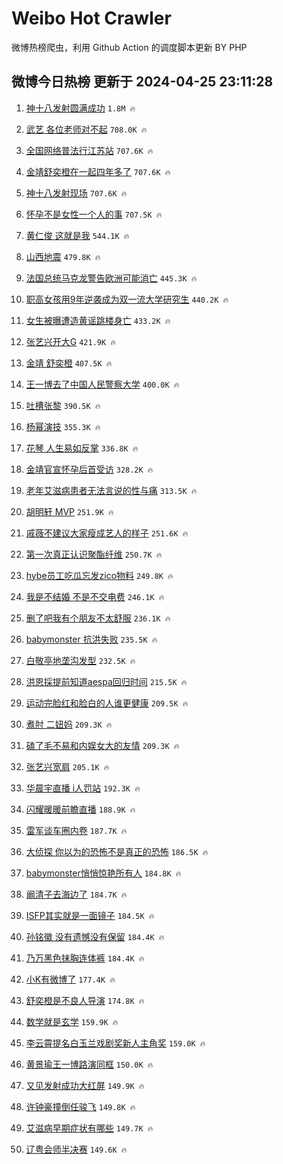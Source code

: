 # Weibo Hot Crawler 



微博热榜爬虫，利用 Github Action 的调度脚本更新 BY PHP 


## 微博今日热榜 更新于 2024-04-25 23:11:28 
1. [神十八发射圆满成功](https://s.weibo.com/weibo?q=%E7%A5%9E%E5%8D%81%E5%85%AB%E5%8F%91%E5%B0%84%E5%9C%86%E6%BB%A1%E6%88%90%E5%8A%9F&t=31&band_rank=1&Refer=top) `1.8M 🔥` 

1. [武艺 各位老师对不起](https://s.weibo.com/weibo?q=%E6%AD%A6%E8%89%BA%20%E5%90%84%E4%BD%8D%E8%80%81%E5%B8%88%E5%AF%B9%E4%B8%8D%E8%B5%B7&t=31&band_rank=2&Refer=top) `708.0K 🔥` 

1. [全国网络普法行江苏站](https://s.weibo.com/weibo?q=%23%E5%85%A8%E5%9B%BD%E7%BD%91%E7%BB%9C%E6%99%AE%E6%B3%95%E8%A1%8C%E6%B1%9F%E8%8B%8F%E7%AB%99%23&t=31&band_rank=3&Refer=top) `707.6K 🔥` 

1. [金靖舒奕橙在一起四年多了](https://s.weibo.com/weibo?q=%23%E9%87%91%E9%9D%96%E8%88%92%E5%A5%95%E6%A9%99%E5%9C%A8%E4%B8%80%E8%B5%B7%E5%9B%9B%E5%B9%B4%E5%A4%9A%E4%BA%86%23&t=31&band_rank=4&Refer=top) `707.6K 🔥` 

1. [神十八发射现场](https://s.weibo.com/weibo?q=%23%E7%A5%9E%E5%8D%81%E5%85%AB%E5%8F%91%E5%B0%84%E7%8E%B0%E5%9C%BA%23&t=31&band_rank=5&Refer=top) `707.6K 🔥` 

1. [怀孕不是女性一个人的事](https://s.weibo.com/weibo?q=%23%E6%80%80%E5%AD%95%E4%B8%8D%E6%98%AF%E5%A5%B3%E6%80%A7%E4%B8%80%E4%B8%AA%E4%BA%BA%E7%9A%84%E4%BA%8B%23&t=31&band_rank=6&Refer=top) `707.5K 🔥` 

1. [黄仁俊 这就是我](https://s.weibo.com/weibo?q=%E9%BB%84%E4%BB%81%E4%BF%8A%20%E8%BF%99%E5%B0%B1%E6%98%AF%E6%88%91&t=31&band_rank=7&Refer=top) `544.1K 🔥` 

1. [山西地震](https://s.weibo.com/weibo?q=%E5%B1%B1%E8%A5%BF%E5%9C%B0%E9%9C%87&t=31&band_rank=8&Refer=top) `479.8K 🔥` 

1. [法国总统马克龙警告欧洲可能消亡](https://s.weibo.com/weibo?q=%23%E6%B3%95%E5%9B%BD%E6%80%BB%E7%BB%9F%E9%A9%AC%E5%85%8B%E9%BE%99%E8%AD%A6%E5%91%8A%E6%AC%A7%E6%B4%B2%E5%8F%AF%E8%83%BD%E6%B6%88%E4%BA%A1%23&t=31&band_rank=9&Refer=top) `445.3K 🔥` 

1. [职高女孩用9年逆袭成为双一流大学研究生](https://s.weibo.com/weibo?q=%23%E8%81%8C%E9%AB%98%E5%A5%B3%E5%AD%A9%E7%94%A89%E5%B9%B4%E9%80%86%E8%A2%AD%E6%88%90%E4%B8%BA%E5%8F%8C%E4%B8%80%E6%B5%81%E5%A4%A7%E5%AD%A6%E7%A0%94%E7%A9%B6%E7%94%9F%23&t=31&band_rank=10&Refer=top) `440.2K 🔥` 

1. [女生被曝遭造黄谣跳楼身亡](https://s.weibo.com/weibo?q=%23%E5%A5%B3%E7%94%9F%E8%A2%AB%E6%9B%9D%E9%81%AD%E9%80%A0%E9%BB%84%E8%B0%A3%E8%B7%B3%E6%A5%BC%E8%BA%AB%E4%BA%A1%23&t=31&band_rank=11&Refer=top) `433.2K 🔥` 

1. [张艺兴开大G](https://s.weibo.com/weibo?q=%23%E5%BC%A0%E8%89%BA%E5%85%B4%E5%BC%80%E5%A4%A7G%23&t=31&band_rank=12&Refer=top) `421.9K 🔥` 

1. [金靖 舒奕橙](https://s.weibo.com/weibo?q=%E9%87%91%E9%9D%96%20%E8%88%92%E5%A5%95%E6%A9%99&t=31&band_rank=13&Refer=top) `407.5K 🔥` 

1. [王一博去了中国人民警察大学](https://s.weibo.com/weibo?q=%23%E7%8E%8B%E4%B8%80%E5%8D%9A%E5%8E%BB%E4%BA%86%E4%B8%AD%E5%9B%BD%E4%BA%BA%E6%B0%91%E8%AD%A6%E5%AF%9F%E5%A4%A7%E5%AD%A6%23&t=31&band_rank=14&Refer=top) `400.0K 🔥` 

1. [吐槽张黎](https://s.weibo.com/weibo?q=%E5%90%90%E6%A7%BD%E5%BC%A0%E9%BB%8E&t=31&band_rank=15&Refer=top) `390.5K 🔥` 

1. [杨幂演技](https://s.weibo.com/weibo?q=%E6%9D%A8%E5%B9%82%E6%BC%94%E6%8A%80&t=31&band_rank=16&Refer=top) `355.3K 🔥` 

1. [花琴 人生易如反掌](https://s.weibo.com/weibo?q=%E8%8A%B1%E7%90%B4%20%E4%BA%BA%E7%94%9F%E6%98%93%E5%A6%82%E5%8F%8D%E6%8E%8C&t=31&band_rank=17&Refer=top) `336.8K 🔥` 

1. [金靖官宣怀孕后首受访](https://s.weibo.com/weibo?q=%23%E9%87%91%E9%9D%96%E5%AE%98%E5%AE%A3%E6%80%80%E5%AD%95%E5%90%8E%E9%A6%96%E5%8F%97%E8%AE%BF%23&t=31&band_rank=18&Refer=top) `328.2K 🔥` 

1. [老年艾滋病患者无法言说的性与痛](https://s.weibo.com/weibo?q=%23%E8%80%81%E5%B9%B4%E8%89%BE%E6%BB%8B%E7%97%85%E6%82%A3%E8%80%85%E6%97%A0%E6%B3%95%E8%A8%80%E8%AF%B4%E7%9A%84%E6%80%A7%E4%B8%8E%E7%97%9B%23&t=31&band_rank=19&Refer=top) `313.5K 🔥` 

1. [胡明轩 MVP](https://s.weibo.com/weibo?q=%E8%83%A1%E6%98%8E%E8%BD%A9%20MVP&t=31&band_rank=20&Refer=top) `251.9K 🔥` 

1. [戚薇不建议大家瘦成艺人的样子](https://s.weibo.com/weibo?q=%23%E6%88%9A%E8%96%87%E4%B8%8D%E5%BB%BA%E8%AE%AE%E5%A4%A7%E5%AE%B6%E7%98%A6%E6%88%90%E8%89%BA%E4%BA%BA%E7%9A%84%E6%A0%B7%E5%AD%90%23&t=31&band_rank=21&Refer=top) `251.6K 🔥` 

1. [第一次真正认识聚酯纤维](https://s.weibo.com/weibo?q=%23%E7%AC%AC%E4%B8%80%E6%AC%A1%E7%9C%9F%E6%AD%A3%E8%AE%A4%E8%AF%86%E8%81%9A%E9%85%AF%E7%BA%A4%E7%BB%B4%23&t=31&band_rank=22&Refer=top) `250.7K 🔥` 

1. [hybe员工吃瓜忘发zico物料](https://s.weibo.com/weibo?q=hybe%E5%91%98%E5%B7%A5%E5%90%83%E7%93%9C%E5%BF%98%E5%8F%91zico%E7%89%A9%E6%96%99&t=31&band_rank=23&Refer=top) `249.8K 🔥` 

1. [我是不结婚 不是不交电费](https://s.weibo.com/weibo?q=%E6%88%91%E6%98%AF%E4%B8%8D%E7%BB%93%E5%A9%9A%20%E4%B8%8D%E6%98%AF%E4%B8%8D%E4%BA%A4%E7%94%B5%E8%B4%B9&t=31&band_rank=24&Refer=top) `246.1K 🔥` 

1. [删了吧我有个朋友不太舒服](https://s.weibo.com/weibo?q=%23%E5%88%A0%E4%BA%86%E5%90%A7%E6%88%91%E6%9C%89%E4%B8%AA%E6%9C%8B%E5%8F%8B%E4%B8%8D%E5%A4%AA%E8%88%92%E6%9C%8D%23&t=31&band_rank=25&Refer=top) `236.1K 🔥` 

1. [babymonster 抗洪失败](https://s.weibo.com/weibo?q=babymonster%20%E6%8A%97%E6%B4%AA%E5%A4%B1%E8%B4%A5&t=31&band_rank=26&Refer=top) `235.5K 🔥` 

1. [白敬亭地垄沟发型](https://s.weibo.com/weibo?q=%23%E7%99%BD%E6%95%AC%E4%BA%AD%E5%9C%B0%E5%9E%84%E6%B2%9F%E5%8F%91%E5%9E%8B%23&t=31&band_rank=27&Refer=top) `232.5K 🔥` 

1. [洪恩採提前知道aespa回归时间](https://s.weibo.com/weibo?q=%23%E6%B4%AA%E6%81%A9%E6%8E%A1%E6%8F%90%E5%89%8D%E7%9F%A5%E9%81%93aespa%E5%9B%9E%E5%BD%92%E6%97%B6%E9%97%B4%23&t=31&band_rank=28&Refer=top) `215.5K 🔥` 

1. [运动完脸红和脸白的人谁更健康](https://s.weibo.com/weibo?q=%23%E8%BF%90%E5%8A%A8%E5%AE%8C%E8%84%B8%E7%BA%A2%E5%92%8C%E8%84%B8%E7%99%BD%E7%9A%84%E4%BA%BA%E8%B0%81%E6%9B%B4%E5%81%A5%E5%BA%B7%23&t=31&band_rank=29&Refer=top) `209.5K 🔥` 

1. [煮肘 二妞妈](https://s.weibo.com/weibo?q=%E7%85%AE%E8%82%98%20%E4%BA%8C%E5%A6%9E%E5%A6%88&t=31&band_rank=30&Refer=top) `209.3K 🔥` 

1. [磕了毛不易和内娱女大的友情](https://s.weibo.com/weibo?q=%23%E7%A3%95%E4%BA%86%E6%AF%9B%E4%B8%8D%E6%98%93%E5%92%8C%E5%86%85%E5%A8%B1%E5%A5%B3%E5%A4%A7%E7%9A%84%E5%8F%8B%E6%83%85%23&t=31&band_rank=31&Refer=top) `209.3K 🔥` 

1. [张艺兴宽肩](https://s.weibo.com/weibo?q=%23%E5%BC%A0%E8%89%BA%E5%85%B4%E5%AE%BD%E8%82%A9%23&t=31&band_rank=32&Refer=top) `205.1K 🔥` 

1. [华晨宇直播 i人罚站](https://s.weibo.com/weibo?q=%E5%8D%8E%E6%99%A8%E5%AE%87%E7%9B%B4%E6%92%AD%20i%E4%BA%BA%E7%BD%9A%E7%AB%99&t=31&band_rank=33&Refer=top) `192.3K 🔥` 

1. [闪耀暖暖前瞻直播](https://s.weibo.com/weibo?q=%23%E9%97%AA%E8%80%80%E6%9A%96%E6%9A%96%E5%89%8D%E7%9E%BB%E7%9B%B4%E6%92%AD%23&t=31&band_rank=34&Refer=top) `188.9K 🔥` 

1. [雷军谈车圈内卷](https://s.weibo.com/weibo?q=%23%E9%9B%B7%E5%86%9B%E8%B0%88%E8%BD%A6%E5%9C%88%E5%86%85%E5%8D%B7%23&t=31&band_rank=35&Refer=top) `187.7K 🔥` 

1. [大侦探 你以为的恐怖不是真正的恐怖](https://s.weibo.com/weibo?q=%E5%A4%A7%E4%BE%A6%E6%8E%A2%20%E4%BD%A0%E4%BB%A5%E4%B8%BA%E7%9A%84%E6%81%90%E6%80%96%E4%B8%8D%E6%98%AF%E7%9C%9F%E6%AD%A3%E7%9A%84%E6%81%90%E6%80%96&t=31&band_rank=36&Refer=top) `186.5K 🔥` 

1. [babymonster悄悄惊艳所有人](https://s.weibo.com/weibo?q=%23babymonster%E6%82%84%E6%82%84%E6%83%8A%E8%89%B3%E6%89%80%E6%9C%89%E4%BA%BA%23&t=31&band_rank=37&Refer=top) `184.8K 🔥` 

1. [阚清子去海边了](https://s.weibo.com/weibo?q=%23%E9%98%9A%E6%B8%85%E5%AD%90%E5%8E%BB%E6%B5%B7%E8%BE%B9%E4%BA%86%23&t=31&band_rank=38&Refer=top) `184.7K 🔥` 

1. [ISFP其实就是一面镜子](https://s.weibo.com/weibo?q=%23ISFP%E5%85%B6%E5%AE%9E%E5%B0%B1%E6%98%AF%E4%B8%80%E9%9D%A2%E9%95%9C%E5%AD%90%23&t=31&band_rank=39&Refer=top) `184.5K 🔥` 

1. [孙铭徽 没有遗憾没有保留](https://s.weibo.com/weibo?q=%E5%AD%99%E9%93%AD%E5%BE%BD%20%E6%B2%A1%E6%9C%89%E9%81%97%E6%86%BE%E6%B2%A1%E6%9C%89%E4%BF%9D%E7%95%99&t=31&band_rank=40&Refer=top) `184.4K 🔥` 

1. [乃万黑色抹胸连体裤](https://s.weibo.com/weibo?q=%23%E4%B9%83%E4%B8%87%E9%BB%91%E8%89%B2%E6%8A%B9%E8%83%B8%E8%BF%9E%E4%BD%93%E8%A3%A4%23&t=31&band_rank=41&Refer=top) `184.4K 🔥` 

1. [小K有微博了](https://s.weibo.com/weibo?q=%E5%B0%8FK%E6%9C%89%E5%BE%AE%E5%8D%9A%E4%BA%86&t=31&band_rank=42&Refer=top) `177.4K 🔥` 

1. [舒奕橙是不良人导演](https://s.weibo.com/weibo?q=%E8%88%92%E5%A5%95%E6%A9%99%E6%98%AF%E4%B8%8D%E8%89%AF%E4%BA%BA%E5%AF%BC%E6%BC%94&t=31&band_rank=43&Refer=top) `174.8K 🔥` 

1. [数学就是玄学](https://s.weibo.com/weibo?q=%E6%95%B0%E5%AD%A6%E5%B0%B1%E6%98%AF%E7%8E%84%E5%AD%A6&t=31&band_rank=44&Refer=top) `159.9K 🔥` 

1. [李云霄提名白玉兰戏剧奖新人主角奖](https://s.weibo.com/weibo?q=%23%E6%9D%8E%E4%BA%91%E9%9C%84%E6%8F%90%E5%90%8D%E7%99%BD%E7%8E%89%E5%85%B0%E6%88%8F%E5%89%A7%E5%A5%96%E6%96%B0%E4%BA%BA%E4%B8%BB%E8%A7%92%E5%A5%96%23&t=31&band_rank=45&Refer=top) `159.0K 🔥` 

1. [黄景瑜王一博路演同框](https://s.weibo.com/weibo?q=%23%E9%BB%84%E6%99%AF%E7%91%9C%E7%8E%8B%E4%B8%80%E5%8D%9A%E8%B7%AF%E6%BC%94%E5%90%8C%E6%A1%86%23&t=31&band_rank=46&Refer=top) `150.0K 🔥` 

1. [又见发射成功大红屏](https://s.weibo.com/weibo?q=%23%E5%8F%88%E8%A7%81%E5%8F%91%E5%B0%84%E6%88%90%E5%8A%9F%E5%A4%A7%E7%BA%A2%E5%B1%8F%23&t=31&band_rank=47&Refer=top) `149.9K 🔥` 

1. [许钟豪撞倒任骏飞](https://s.weibo.com/weibo?q=%23%E8%AE%B8%E9%92%9F%E8%B1%AA%E6%92%9E%E5%80%92%E4%BB%BB%E9%AA%8F%E9%A3%9E%23&t=31&band_rank=48&Refer=top) `149.8K 🔥` 

1. [艾滋病早期症状有哪些](https://s.weibo.com/weibo?q=%23%E8%89%BE%E6%BB%8B%E7%97%85%E6%97%A9%E6%9C%9F%E7%97%87%E7%8A%B6%E6%9C%89%E5%93%AA%E4%BA%9B%23&t=31&band_rank=49&Refer=top) `149.7K 🔥` 

1. [辽粤会师半决赛](https://s.weibo.com/weibo?q=%23%E8%BE%BD%E7%B2%A4%E4%BC%9A%E5%B8%88%E5%8D%8A%E5%86%B3%E8%B5%9B%23&t=31&band_rank=50&Refer=top) `149.6K 🔥` 

